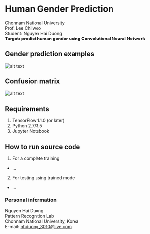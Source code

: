 # Human Gender Prediction
Chonnam National University  
Prof. Lee Chilwoo  
Student: Nguyen Hai Duong  
**Target: predict human gender using Convolutional Neural Network**

## Gender prediction examples
![alt text](https://raw.githubusercontent.com/nhduong/2017_ai_cource_project/master/imgs/1.PNG)

## Confusion matrix
![alt text](https://raw.githubusercontent.com/nhduong/2017_ai_cource_project/master/imgs/confusion_matrix.png)

## Requirements
1. TensorFlow 1.1.0 (or later)
2. Python 2.7/3.5
3. Jupyter Notebook
## How to run source code
1. For a complete training
* ...
2. For testing using trained model
* ...

### Personal information
Nguyen Hai Duong  
Pattern Recognition Lab  
Chonnam National University, Korea  
E-mail: nhduong_3010@live.com